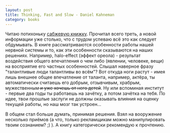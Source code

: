 ```yaml
---
layout: post
title: Thinking, Fast and Slow - Daniel Kahneman
category: books
---
```


Читаю потихоньку [сабжевую книжку](http://www.amazon.com/Thinking-Fast-Slow-Daniel-Kahneman/dp/0374533555). Прочитал всего треть, а новой информации уже столько, что с трудом успеваю всё это как следует обдумывать. В книге рассматриваются особенности работы нашей нервной системы и то, как эти особенности сказываются на наших решениях. Например, halo-effect (эффект ореола) - результат воздействия общего впечатления о чем либо (явлении, человеке, вещи) на восприятие его частных особенностей. Слышал наверное фразу "талантливые люди талантливы во всём"? Вот откуда ноги растут - имея лишь внешнее общее впечатление от таланта, например, актёра, ты автоматически считаешь его добрым, отзывчивым, храбрым, мужественным<strike> и уже хочешь от него детей</strike>. Ну или вспоминая институт - первые два годы ты работаешь на зачётку, а потом зачётка на тебя. По идее, твои прошлые заслуги не должны оказывать влияния на оценку текущей работы, но наш мозг так устроен...

В общем стал больше думать, принимая решения. Взял на вооружение несколько приёмов (а что, только рекламщикам можно манипулировать твоим сознанием? ;) ). А книгу категорически рекомендую к прочтению.